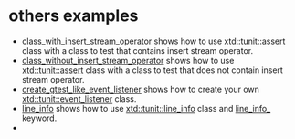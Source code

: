 # others examples

* [class_with_insert_stream_operator](class_with_insert_stream_operator/README.md) shows how to use [xtd::tunit::assert](../../../src/xtd.tunit/include/xtd/assert.h) class with a class to test that contains insert stream operator.
* [class_without_insert_stream_operator](class_without_insert_stream_operator/README.md) shows how to use [xtd::tunit::assert](../../../src/xtd.tunit/include/xtd/assert.h) class with a class to test that does not contain insert stream operator.
* [create_gtest_like_event_listener](create_gtest_like_event_listener/README.md) shows how to create your own [xtd::tunit::event_listener](../../../src/xtd.tunit/include/xtd/event_listener.h) class.
* [line_info](line_info/README.md) shows how to use [xtd::tunit::line_info](../../../src/xtd.tunit/include/xtd/line_info.h) class and [line_info_](../../../src/xtd.tunit/include/xtd/line_info.h) keyword.
* 
